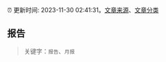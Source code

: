 :alarm_clock: 更新时间: 2023-11-30 02:41:31。[文章来源](/README.md)、[文章分类](/TAGS.md)

## 报告


> 关键字：`报告`、`月报`



